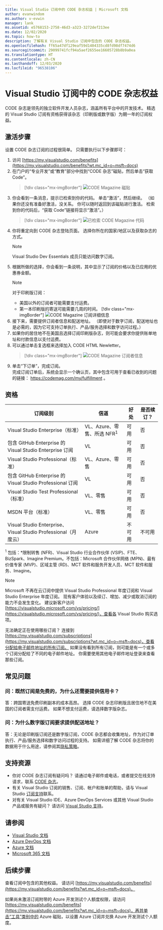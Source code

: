```yaml
---
title: Visual Studio 订阅中的 CODE 杂志权益 | Microsoft 文档
author: evanwindom
ms.author: v-evwin
manager: lank
ms.assetid: e5768153-2758-46d3-a323-3272def213ee
ms.date: 12/02/2020
ms.topic: how-to
description: 了解有关 Visual Studio 订阅中包含的 CODE 杂志权益。
ms.openlocfilehash: ff65a47df129eaf59d1404335cd8fd98df7474d6
ms.sourcegitcommit: 29099741fcf94a5aef2655ee16605728b8b9a0ea
ms.translationtype: HT
ms.contentlocale: zh-CN
ms.lasthandoff: 12/03/2020
ms.locfileid: "96538106"
---
```

# <a name="code-magazine-included-in-visual-studio-subscriptions"></a>Visual Studio 订阅中的 CODE 杂志权益

CODE 杂志是领先的独立软件开发人员杂志，涵盖所有平台中的开发技术。  精选的 Visual Studio 订阅有资格获得该杂志（印刷版或数字版）为期一年的订阅权益。

## <a name="activation-steps"></a>激活步骤
设置 CODE 杂志订阅的过程很简单。  只需要执行以下步骤即可：

1. 访问 [https://my.visualstudio.com/benefits](https://my.visualstudio.com/benefits?wt.mc_id=o~msft~docs)
2. 在门户的“专业开发”或“教育”部分中找到“CODE 杂志”磁贴，然后单击“获取 Code”。
   > [!div class="mx-imgBorder"]
   > ![CODE Magazine 磁贴](_img/vs-code-magazine/vs-code-magazine-tile.png "CODE Magazine 磁贴")
3. 你会看到一条消息，提示已检索到你的代码。  单击“激活”，然后继续。  （如果你还没有准备好激活，没关系。  你可以随时返回到该磁贴进行激活。  检索到你的代码后，“获取 Code”链接将显示“激活”。）
   > [!div class="mx-imgBorder"]
   > ![已检索 CODE Magazine 代码](_img/vs-code-magazine/vs-code-magazine-success.png "代码检索成功")
4. 你将重定向到 CODE 杂志登陆页面。 选择你所在的国家/地区以及获取杂志的方式。 
   > [!NOTE]
   > Visual Studio Dev Essentials 成员只能访问数字订阅。 
5. 根据所做的选择，你会看到一条说明，其中显示了订阅的价格以及已应用的优惠券金额。
   > [!NOTE]
   > 对于印刷版订阅：
   > - 美国以外的订阅者可能需要支付运费。 
   > - 第一本印刷版的寄送可能需要几周的时间。
      > [!div class="mx-imgBorder"]
      > ![CODE Magazine 订阅详细信息](_img/vs-code-magazine/vs-code-magazine-details.png "订阅详细信息和价格")
6. 接下来，需要提供订阅者信息和配送地址。  （即使对于数字订阅，配送地址也是必需的，因为它可支持订单执行、产品/服务选择和数字访问过程。）
7. 如果你的居住地不在美国且选择订阅印刷版杂志，则可能会要求你提供账单地址和付款信息以支付运费。 
8. 可以通过单击复选框来选择加入 CODE HTML Newletter。
   > [!div class="mx-imgBorder"]
   > ![CODE Magazine 订阅者信息](_img/vs-code-magazine/vs-code-magazine-subscriber-info.png "订阅者详细和传送地址")
9. 单击“下订单”，完成订阅。  
完成订阅订单后，系统会显示一个确认页，其中包含可用于查看已收到的问题的链接： https://codemag.com/my/fulfillment 。 

## <a name="eligibility"></a>资格
| 订阅级别                                                 |     信道                                            | 好处                                                          | 是否续订？    |
|--------------------------------------------------------------------|---------------------------------------------------------|------------------------------------------------------------------|---------------|
| Visual Studio Enterprise（标准）   | VL、Azure、零售、所选 NFR<sup>1</sup> | 可用       |  否          |
| 包含 GitHub Enterprise 的 Visual Studio Enterprise 订阅   | VL| 可用       |  否          |
| Visual Studio Professional（标准） | VL、Azure、零售                                       | 可用                                                            |  否          |
| 包含 GitHub Enterprise 的 Visual Studio Professional 订阅 | VL                                      | 可用                                                            |  否          |
| Visual Studio Test Professional（标准）                         | VL、零售                                              | 可用                                             |  否          |
| MSDN 平台（标准）                                          | VL、零售                                              | 可用                                              |  否          |
| Visual Studio Enterprise、Visual Studio Professional（月度云） | Azure | 不可用 | 不可用 |

<sup>1</sup>  包括：*限制转售 (NFR)、Visual Studio 行业合作伙伴 (VSIP)、FTE、BizSpark、Imagine Premium。不包括：Microsoft 合作伙伴网络 (MPN)、最有价值专家 (MVP)、区域主管 (RD)、MCT 软件和服务开发人员、MCT 软件和服务、Imagine。

> [!NOTE]
> Microsoft 不再在云订阅中提供 Visual Studio Professional 年度订阅和 Visual Studio Enterprise 年度订阅。 现有客户体验以及续订、增加、减少或取消订阅的能力不会发生变化。 建议新客户访问 [https://visualstudio.microsoft.com/vs/pricing/](https://visualstudio.microsoft.com/vs/pricing/)，查看各 Visual Studio 购买选项。

无法确定正在使用哪些订阅？  连接到 [https://my.visualstudio.com/subscriptions](https://my.visualstudio.com/subscriptions?wt.mc_id=o~msft~docs)，查看分配给电子邮件地址的所有订阅。 如果没有看到所有订阅，则可能是有一个或多个订阅分配给了不同的电子邮件地址。  你需要使用其他电子邮件地址登录来查看那些订阅。

## <a name="frequently-asked-questions"></a>常见问题
### <a name="q-if-the-subscription-is-free-why-am-i-being-asked-for-a-credit-card"></a>问：既然订阅是免费的，为什么还需要提供信用卡？  
答：跨国寄送免费印刷副本的成本高昂。  选择 CODE 杂志印刷版且居住地不在美国的订阅者需支付运费。 如果不想支付运费，请选择数字版杂志。 

### <a name="q-why-do-i-need-to-provide-a-delivery-address-for-a-digital-subscription"></a>问：为什么数字版订阅要求提供配送地址？
答：无论是印刷版订阅还是数字版订阅，CODE 杂志都会收集地址，作为对订单执行、产品/服务选择和数字访问过程的支持。  如需详细了解 CODE 杂志将你的数据用于什么用途，请参阅其[隐私策略](https://www.codemag.com/Home/Privacy)。

## <a name="support-resources"></a>支持资源
- 你对 CODE 杂志订阅有疑问吗？  请通过电子邮件或电话，或者提交在线支持请求，联系 [CODE 杂志](https://www.codemag.com/contact)。
- 有关 Visual Studio 订阅的销售、订阅、帐户和账单的帮助，请与 Visual Studio [订阅支持](https://visualstudio.microsoft.com/subscriptions/support/)联系。
- 对有关 Visual Studio IDE、Azure DevOps Services 或其他 Visual Studio 产品或服务有疑问？  请访问 [Visual Studio 支持](https://visualstudio.microsoft.com/support/)。

## <a name="see-also"></a>请参阅
- [Visual Studio 文档](/visualstudio/)
- [Azure DevOps 文档](/azure/devops/)
- [Azure 文档](/azure/)
- [Microsoft 365 文档](/microsoft-365/)

## <a name="next-steps"></a>后续步骤
查看订阅中包含的其他权益。 请访问 [https://my.visualstudio.com/benefits](https://my.visualstudio.com/benefits?wt.mc_id=o~msft~docs)。

如果尚未激活订阅附带的 Azure 开发测试个人额度权限，请访问 [https://my.visualstudio.com/benefits](https://my.visualstudio.com/benefits?wt.mc_id=o~msft~docs)，再并单击“工具”类别中的 Azure 磁贴，以设置 Azure 订阅并兑换 Azure 开发测试个人额度。